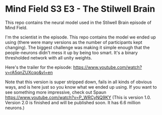 # Mind Field S3 E3 - The Stilwell Brain

This repo contains the neural model used in the Stilwell Brain episode of Mind Field.

I'm the scientist in the episode. This repo contains the model we ended up using (there were many 
versions as the number of participants kept changing).  The biggest challenge was making it simple
enough that the people-neurons didn't mess it up by being too smart.  It's a binary thresholded 
network with all unity weights.

Here's the trailer for the episode: https://www.youtube.com/watch?v=rA5qnZUXcqo&vl=en

Note that this version is super stripped down, fails in all kinds of obvious ways, and is here 
just so you know what we ended up using.  If you want to see something more impressive, check
out Spaun https://www.youtube.com/watch?v=P_WRCyNQ9KY  (This is version 1.0. Version 2.0 is finished
and will be published soon. It has 6.6 million neurons.)
